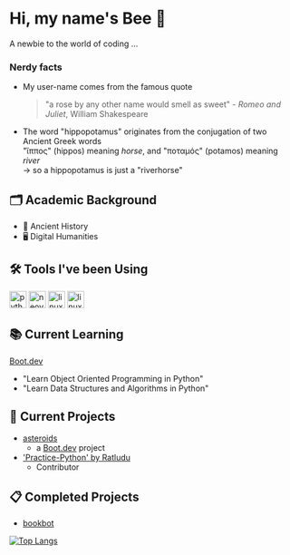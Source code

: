 # Hi, my name's Bee 🐝
A newbie to the world of coding ...

### Nerdy facts
* My user-name comes from the famous quote
  > "a rose by any other name would smell as sweet" - _Romeo and Juliet_, William Shakespeare
* The word "hippopotamus" originates from the conjugation of two Ancient Greek words\
  "ἵππος" (hippos) meaning _horse_, and "ποταμός" (potamos) meaning _river_\
  -> so a hippopotamus is just a "riverhorse"

## 🗂️ Academic Background
* 🏺 Ancient History
* 🖥️ Digital Humanities

<h2>🛠️ Tools I've been Using</h2>
<p align="left">
<img src="https://cdn.jsdelivr.net/gh/devicons/devicon@latest/icons/python/python-original.svg" alt = "python" width="30" height="30"/>
<img src="https://cdn.jsdelivr.net/gh/devicons/devicon@latest/icons/neovim/neovim-original.svg" alt="neovim" width="30" height="30"/>
<img src="https://cdn.jsdelivr.net/gh/devicons/devicon@latest/icons/linux/linux-original.svg" alt="linux" width="30" height="30"/>
<img src="https://cdn.jsdelivr.net/gh/devicons/devicon@latest/icons/git/git-original.svg" alt="linux" width="30" height="30"/>
</p>

## 📚 Current Learning
[Boot.dev](www.boot.dev/)
* "Learn Object Oriented Programming in Python"
* "Learn Data Structures and Algorithms in Python"

## 🚧 Current Projects
* [asteroids](https://github.com/rose-by-another-name/asteroids)
    * a [Boot.dev](www.boot.dev/) project
* ['Practice-Python' by Ratludu](https://github.com/Ratludu/Python-Practice)
    * Contributor

## 📋 Completed Projects
* [bookbot](https://github.com/rose-by-another-name/bookbot)


[![Top Langs](https://github-readme-stats.vercel.app/api/top-langs/?username=rose-by-another-name&layout=compact&theme=tokyonight)](https://github.com/rose-by-another-name/github-readme-stats)
